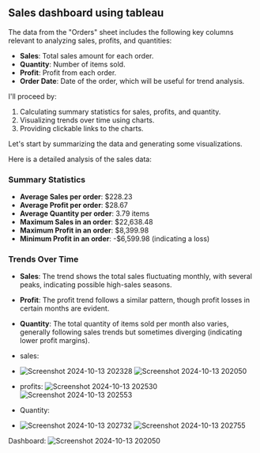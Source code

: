 
## Sales dashboard using tableau

The data from the "Orders" sheet includes the following key columns relevant to analyzing sales, profits, and quantities:

- **Sales**: Total sales amount for each order.
- **Quantity**: Number of items sold.
- **Profit**: Profit from each order.
- **Order Date**: Date of the order, which will be useful for trend analysis.

I'll proceed by:

1. Calculating summary statistics for sales, profits, and quantity.
2. Visualizing trends over time using charts.
3. Providing clickable links to the charts.

Let's start by summarizing the data and generating some visualizations.

Here is a detailed analysis of the sales data:

### Summary Statistics
- **Average Sales per order**: \$228.23
- **Average Profit per order**: \$28.67
- **Average Quantity per order**: 3.79 items
- **Maximum Sales in an order**: \$22,638.48
- **Maximum Profit in an order**: \$8,399.98
- **Minimum Profit in an order**: -\$6,599.98 (indicating a loss)

### Trends Over Time
- **Sales**: The trend shows the total sales fluctuating monthly, with several peaks, indicating possible high-sales seasons.
- **Profit**: The profit trend follows a similar pattern, though profit losses in certain months are evident.
- **Quantity**: The total quantity of items sold per month also varies, generally following sales trends but sometimes diverging (indicating lower profit margins).

- sales:
- ![Screenshot 2024-10-13 202328](https://github.com/user-attachments/assets/d2b273d1-ce5c-4fea-a68d-48255a8cbd02)
![Screenshot 2024-10-13 202050](https://github.com/user-attachments/assets/1395c27f-7bf2-4539-a335-249f66ce0853)


- profits:
![Screenshot 2024-10-13 202530](https://github.com/user-attachments/assets/5671718a-3828-49e9-8e5d-1bab3fc42d25)
![Screenshot 2024-10-13 202553](https://github.com/user-attachments/assets/3bcfbe90-23e3-4e49-ad60-01bf3835c9cf)

- Quantity:
- ![Screenshot 2024-10-13 202732](https://github.com/user-attachments/assets/2b318948-c934-4234-8c62-01f83f8867b2)
![Screenshot 2024-10-13 202755](https://github.com/user-attachments/assets/e9065b58-dd4d-4246-9c83-3852a00a2160)


Dashboard:
![Screenshot 2024-10-13 202050](https://github.com/user-attachments/assets/dc5d36ff-7cd6-485c-bb29-eee38b60f083)


